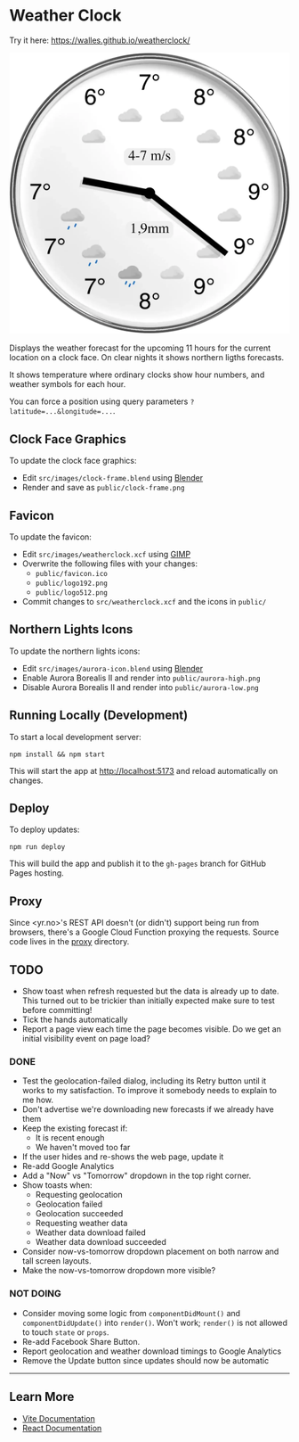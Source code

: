 # Weather Clock

Try it here: <https://walles.github.io/weatherclock/>

[![Screenshot](weatherclock-screenshot.webp)](https://walles.github.io/weatherclock/)

Displays the weather forecast for the upcoming 11 hours for the current location
on a clock face. On clear nights it shows northern ligths forecasts.

It shows temperature where ordinary clocks show hour numbers, and weather
symbols for each hour.

You can force a position using query parameters `?latitude=...&longitude=...`.

## Clock Face Graphics

To update the clock face graphics:

- Edit `src/images/clock-frame.blend` using [Blender](https://blender.org)
- Render and save as `public/clock-frame.png`

## Favicon

To update the favicon:

- Edit `src/images/weatherclock.xcf` using [GIMP](https://gimp.org/)
- Overwrite the following files with your changes:
  - `public/favicon.ico`
  - `public/logo192.png`
  - `public/logo512.png`
- Commit changes to `src/weatherclock.xcf` and the icons in `public/`

## Northern Lights Icons

To update the northern lights icons:

- Edit `src/images/aurora-icon.blend` using [Blender](https://blender.org)
- Enable Aurora Borealis II and render into `public/aurora-high.png`
- Disable Aurora Borealis II and render into `public/aurora-low.png`

## Running Locally (Development)

To start a local development server:

```fish
npm install && npm start
```

This will start the app at [http://localhost:5173](http://localhost:5173) and reload automatically on changes.

## Deploy

To deploy updates:

```fish
npm run deploy
```

This will build the app and publish it to the `gh-pages` branch for GitHub Pages hosting.

## Proxy

Since <yr.no>'s REST API doesn't (or didn't) support being run from browsers,
there's a Google Cloud Function proxying the requests. Source code lives in
the [proxy](proxy) directory.

## TODO

- Show toast when refresh requested but the data is already up to date. This
  turned out to be trickier than initially expected make sure to test before
  committing!
- Tick the hands automatically
- Report a page view each time the page becomes visible. Do we get an initial
  visibility event on page load?

### DONE

- Test the geolocation-failed dialog, including its Retry button until it works
  to my satisfaction. To improve it somebody needs to explain to me how.
- Don't advertise we're downloading new forecasts if we already have them
- Keep the existing forecast if:
  - It is recent enough
  - We haven't moved too far
- If the user hides and re-shows the web page, update it
- Re-add Google Analytics
- Add a "Now" vs "Tomorrow" dropdown in the top right corner.
- Show toasts when:
  - Requesting geolocation
  - Geolocation failed
  - Geolocation succeeded
  - Requesting weather data
  - Weather data download failed
  - Weather data download succeeded
- Consider now-vs-tomorrow dropdown placement on both narrow and tall screen
  layouts.
- Make the now-vs-tomorrow dropdown more visible?

### NOT DOING

- Consider moving some logic from `componentDidMount()` and `componentDidUpdate()`
  into `render()`. Won't work; `render()` is not allowed to touch `state` or `props`.
- Re-add Facebook Share Button.
- Report geolocation and weather download timings to Google Analytics
- Remove the Update button since updates should now be automatic

---

## Learn More

- [Vite Documentation](https://vitejs.dev/guide/)
- [React Documentation](https://reactjs.org/)
